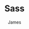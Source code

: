 ---
title: Sass
author: James
layout: category
cat_name: Sass
permalink: /sass/
menu_order: 20
cat_logo: sass-logo.png
---